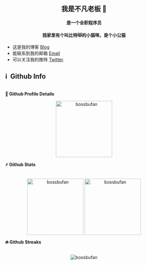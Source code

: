 <h2 align="center"> 我是不凡老板 👋 </h2>

<h4 align="center">是一个全职程序员</h4>

<h4 align="center">我家里有个叫比特😻的小猫咪，是个小公猫</h4>

- 这是我的博客 [Blog](https://blog.bossbufan.com/)
- 能联系到我的邮箱 [Email](mailto:daxiaoxian@gmail.com)
- 可以关注我的推特 [Twitter](https://twitter.com/daxiaoxian).

<h2>ℹ️  Github Info</h2><br>
  <summary><b>🔎 Github Profile Details</b></summary>
<p align="center"><img height="180em" src="https://github-profile-summary-cards.vercel.app/api/cards/profile-details?username=bossbufan&theme=github_dark" alt="bossbufan" align = "center"/></p>

<summary><b>⚡ Github Stats</b></summary><br>
<p align="center"><img height="180em" src="https://github-readme-stats.vercel.app/api?username=bossbufan&hide_border=true&count_private=true&show_icons=true&theme=radical" alt="bossbufan" align = "center"/>
<img height="180em" src="https://github-readme-stats.vercel.app/api/top-langs?username=bossbufan&show_icons=true&locale=en&layout=compact&hide_border=true&theme=radical" alt="bossbufan" align = "center"/></p>

<summary><b>🔥 Github Streaks</b></summary><br>
<p align="center"><img src="https://github-readme-streak-stats.herokuapp.com/?user=bossbufan&theme=black-ice&hide_border=true&stroke=0000&background=0D1117&ring=e05397&fire=e05397&currStreakLabel=e05397" alt="bossbufan" /></p>

<!-- </details>
<details>    -->

<br>
